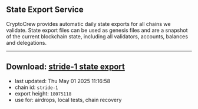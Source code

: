 ## State Export Service
CryptoCrew provides automatic daily state exports for all chains we validate. State export files can be used as genesis files and are a snapshot of the current blockchain state, including all validators, accounts, balances and delegations.

---
**Download: [stride-1 state export](https://dl-eu2.ccvalidators.com/SERVICE/stride/stride-1_export_18075118.json)**
---

- last updated: Thu May 01 2025 11:16:58
- chain id: `stride-1`
- export height: `18075118`
- use for: airdrops, local tests, chain recovery
